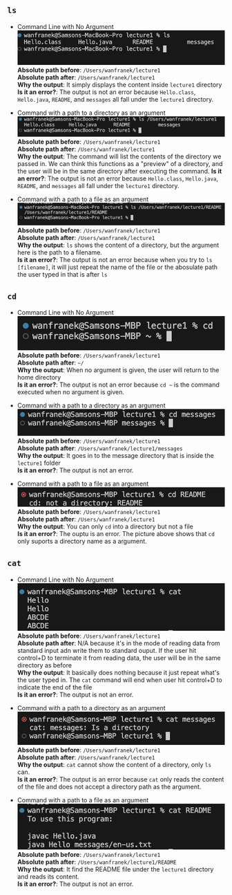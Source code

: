 ## `ls`
- Command Line with No Argument<br>
<img src="ls.png"><br>
**Absolute path before**: `/Users/wanfranek/lecture1`<br>
**Absolute path after**: `/Users/wanfranek/lecture1`<br>
**Why the output**: It simply displays the content inside `lecture1` directory<br>
**Is it an error?**: The output is not an error because `Hello.class`, `Hello.java`, `README`, and `messages` all fall under the `lecture1` directory.


- Command with a path to a directory as an argument<br>
<img src="ls_directory.png"><br>
**Absolute path before**: `/Users/wanfranek/lecture1`<br>
**Absolute path after**: `/Users/wanfranek/lecture1`<br>
**Why the output**: The command will list the contents of the directory we passed in. We can think this functions as a "preview" of a directory, and the user will be in the same directory after executing the command.
**Is it an error?**: The output is not an error because `Hello.class`, `Hello.java`, `README`, and `messages` all fall under the `lecture1` directory.


- Command with a path to a file as an argument<br>
<img src="ls_file.png"><br>
**Absolute path before**: `/Users/wanfranek/lecture1`<br>
**Absolute path after**: `/Users/wanfranek/lecture1`<br>
**Why the output**: `ls` shows the content of a directory, but the argument here is the path to a filename.<br>
**Is it an error?**: The output is not an error because when you try to `ls [filename]`, it will just repeat the name of the file or the abosulate path the user typed in that is after `ls`


  
## `cd`
- Command Line with No Argument<br>
<img src="cd_noArg.png"><br>
**Absolute path before**: `/Users/wanfranek/lecture1`<br>
**Absolute path after**: `~/`<br>
**Why the output**: When no argument is given, the user will return to the home directory<br>
**Is it an error?**: The output is not an error because `cd ~` is the command executed when no argument is given.

  
- Command with a path to a directory as an argument<br>
<img src="cd_directory.png"><br>
**Absolute path before**: `/Users/wanfranek/lecture1`<br>
**Absolute path after**: `/Users/wanfranek/lecture1/messages`<br>
**Why the output**: It goes in to the message directory that is inside the `lecture1` folder<br>
**Is it an error?**: The output is not an error.

  
- Command with a path to a file as an argument<br>
<img src="cd_filename.png"><br>
**Absolute path before**: `/Users/wanfranek/lecture1`<br>
**Absolute path after**: `/Users/wanfranek/lecture1`<br>
**Why the output**: You can only `cd` into a directory but not a file<br>
**Is it an error?**: The ouptu is an error. The picture above shows that `cd` only suports a directory name as a argument.

  
## `cat`
- Command Line with No Argument<br>
<img src="cat_noArg.png"><br>
**Absolute path before**: `/Users/wanfranek/lecture1`<br>
**Absolute path after**: N/A because it's in the mode of reading data from standard input adn write them to standard ouput. If the user hit control+D to terminate it from reading data, the user will be in the same directory as before<br>
**Why the output**: It basically does nothing because it just repeat what's the user typed in. The `cat` command will end when user hit control+D to indicate the end of the file<br>
**Is it an error?**: The output is not an error.

  
- Command with a path to a directory as an argument<br>
<img src="cat_directory.png"><br>
**Absolute path before**: `/Users/wanfranek/lecture1`<br>
**Absolute path after**: `/Users/wanfranek/lecture1`<br>
**Why the output**: `cat` cannot show the content of a directory, only `ls` can.<br>
**Is it an error?**: The output is an error because `cat` only reads the content of the file and does not accept a directory path as the argument.

  
- Command with a path to a file as an argument<br>
<img src="cat_filename.png"><br>
**Absolute path before**: `/Users/wanfranek/lecture1`<br>
**Absolute path after**: `/Users/wanfranek/lecture1/README`<br>
**Why the output**: It find the README file under the `lecture1` directory and reads its content.<br>
**Is it an error?**: The output is not an error.

  
